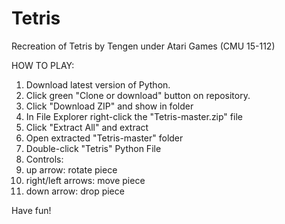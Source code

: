 # Tetris
Recreation of Tetris by Tengen under Atari Games (CMU 15-112)

HOW TO PLAY:
1. Download latest version of Python.
2. Click green "Clone or download" button on repository.
3. Click "Download ZIP" and show in folder
4. In File Explorer right-click the "Tetris-master.zip" file
5. Click "Extract All" and extract
6. Open extracted "Tetris-master" folder
7. Double-click "Tetris" Python File
8. Controls:
9. up arrow: rotate piece
10. right/left arrows: move piece
11. down arrow: drop piece

Have fun!
